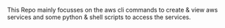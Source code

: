 This Repo mainly focusses on the aws cli commands to create & view aws services and some python & shell scripts to access the services.
